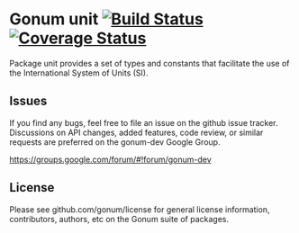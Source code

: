 # Gonum unit  [![Build Status](https://travis-ci.org/gonum/unit.svg)](https://travis-ci.org/gonum/unit)  [![Coverage Status](https://img.shields.io/coveralls/gonum/unit.svg)](https://coveralls.io/r/gonum/unit)

Package unit provides a set of types and constants that facilitate the use of the International System of Units (SI).

## Issues

If you find any bugs, feel free to file an issue on the github issue tracker. Discussions on API changes, added features, code review, or similar requests are preferred on the gonum-dev Google Group.

https://groups.google.com/forum/#!forum/gonum-dev

## License

Please see github.com/gonum/license for general license information, contributors, authors, etc on the Gonum suite of packages.

